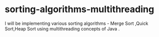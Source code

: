 # sorting-algorithms-multithreading
I will be implementing various sorting algorithms - Merge Sort ,Quick Sort,Heap Sort using multithreading concepts of Java .
